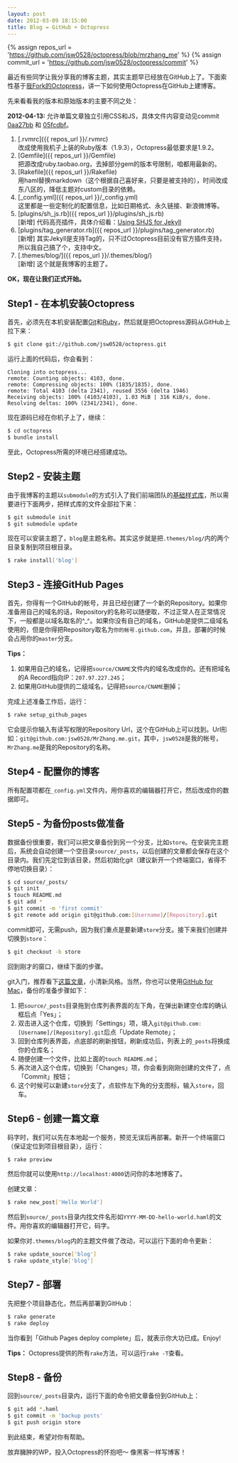 ```yaml
---
layout: post
date: 2012-03-09 18:15:00
title: Blog = GitHub + Octopress
---
```


{% assign repos_url = 'https://github.com/jsw0528/octopress/blob/mrzhang_me' %}
{% assign commit_url = 'https://github.com/jsw0528/octopress/commit' %}

最近有些同学让我分享我的博客主题，其实主题早已经放在GitHub上了。下面索性基于[我Fork的Octopress](https://github.com/jsw0528/octopress/tree/mrzhang_me/)，讲一下如何使用Octopress在GitHub上建博客。

先来看看我的版本和原始版本的主要不同之处：

<div class="flash-notice">
  <div class="info">
    <strong>2012-04-13:</strong>
    允许单篇文章独立引用CSS和JS，具体文件内容变动见commit
    <a href="{{commit_url}}/0aa27bb1ab423dbebd89cf5ffe55f8a5c65d6244#diff-1">0aa27bb</a>
    和
    <a href="{{commit_url}}/05fcdbfced318fa9909011d9eb7a33dd0f8792d1#diff-0">05fcdbf</a>。
  </div>
</div>

1. [.rvmrc]({{ repos_url }}/.rvmrc)<br />改成使用我机子上装的Ruby版本（1.9.3），Octopress最低要求是1.9.2。
2. [Gemfile]({{ repos_url }}/Gemfile)<br />把源改成ruby.taobao.org，去掉部分gem的版本号限制，咱都用最新的。
3. [Rakefile]({{ repos_url }}/Rakefile)<br />用haml替换markdown（这个根据自己喜好来，只要是被支持的），时间改成东八区的，降低主题对custom目录的依赖。
4. [_config.yml]({{ repos_url }}/_config.yml)<br />这里都是一些定制化的配置信息，比如日期格式、永久链接、新浪微博等。
5. [plugins/sh_js.rb]({{ repos_url }}/plugins/sh_js.rb)<br />[新增] 代码高亮插件，具体介绍看：[Using SHJS for Jekyll](/blog/using-shjs-for-jekyll.html)
6. [plugins/tag_generator.rb]({{ repos_url }}/plugins/tag_generator.rb)<br />[新增] 其实Jekyll是支持Tag的，只不过Octopress目前没有官方插件支持，所以我自己搞了个，支持中文。
7. [.themes/blog/]({{ repos_url }}/.themes/blog/)<br />[新增] 这个就是我博客的主题了。

**OK，现在让我们正式开始。**

<!-- more -->

## Step1 - 在本机安装Octopress

首先，必须先在本机安装配置[Git](http://help.github.com/mac-set-up-git)和[Ruby](http://www.ruby-lang.org)，然后就是把Octopress源码从GitHub上拉下来：

```bash
$ git clone git://github.com/jsw0528/octopress.git
```

运行上面的代码后，你会看到：

```
Cloning into octopress...
remote: Counting objects: 4103, done.
remote: Compressing objects: 100% (1835/1835), done.
remote: Total 4103 (delta 2341), reused 3556 (delta 1946)
Receiving objects: 100% (4103/4103), 1.03 MiB | 316 KiB/s, done.
Resolving deltas: 100% (2341/2341), done.
```

现在源码已经在你机子上了，继续：

```bash
$ cd octopress
$ bundle install
```

至此，Octopress所需的环境已经搭建成功。

## Step2 - 安装主题

由于我博客的主题以`submodule`的方式引入了我们前端团队的[基础样式库](https://github.com/eDoctor/eDr_assets_Sass)，所以需要进行下面两步，把样式库的文件全部拉下来：

```bash
$ git submodule init
$ git submodule update
```

现在可以安装主题了，`blog`是主题名称。其实这步就是把`.themes/blog/`内的两个目录复制到项目根目录。

```bash
$ rake install['blog']
```

## Step3 - 连接GitHub Pages

首先，你得有一个GitHub的帐号，并且已经创建了一个新的Repository。如果你准备用自己的域名的话，Repository的名称可以随便取，不过正常人在正常情况下，一般都是以域名取名的^_^。如果你没有自己的域名，GitHub是提供二级域名使用的，但是你得把Repository取名为`你的帐号.github.com`，并且，部署的时候会占用你的`master`分支。

**Tips：**

1. 如果用自己的域名，记得把`source/CNAME`文件内的域名改成你的。还有把域名的A Record指向IP：`207.97.227.245`；
2. 如果用GitHub提供的二级域名，记得把`source/CNAME`删掉；

完成上述准备工作后，运行：

```bash
$ rake setup_github_pages
```

它会提示你输入有读写权限的Repository Url，这个在GitHub上可以找到。Url形如：`git@github.com:jsw0528/MrZhang.me.git`，其中，`jsw0528`是我的帐号，`MrZhang.me`是我的Repository的名称。

## Step4 - 配置你的博客

所有配置项都在`_config.yml`文件内，用你喜欢的编辑器打开它，然后改成你的数据即可。

## Step5 - 为备份posts做准备

数据备份很重要，我们可以把文章备份到另一个分支，比如`store`。在安装完主题后，系统会自动创建一个空目录`source/_posts`，以后创建的文章都会保存在这个目录内。我们先定位到该目录，然后初始化git（建议新开一个终端窗口，省得不停地切换目录）：

```bash
$ cd source/_posts/
$ git init
$ touch README.md
$ git add *
$ git commit -m 'first commit'
$ git remote add origin git@github.com:[Username]/[Repository].git
```

commit即可，无需push，因为我们重点是要新建`store`分支。接下来我们创建并切换到`store`：

```bash
$ git checkout -b store
```

回到刚才的窗口，继续下面的步骤。

git入门，推荐看下[这篇文章](http://rogerdudler.github.com/git-guide/index.zh.html)，小清新风格。当然，你也可以使用[GitHub for Mac](http://mac.github.com)，备份的准备步骤如下：

1. 把`source/_posts`目录拖到仓库列表界面的左下角，在弹出新建空仓库的确认框后点「Yes」；
2. 双击进入这个仓库，切换到「Settings」项，填入`git@github.com:[Username]/[Repository].git`后点「Update Remote」；
3. 回到仓库列表界面，点底部的刷新按钮，刷新成功后，列表上的`_posts`将换成你的仓库名；
4. 随便创建一个文件，比如上面的`touch README.md`；
5. 再次进入这个仓库，切换到「Changes」项，你会看到刚刚创建的文件了，点「Commit」按钮；
6. 这个时候可以新建`store`分支了，点软件左下角的分支图标，输入`store`，回车。

## Step6 - 创建一篇文章

码字时，我们可以先在本地起一个服务，预览无误后再部署。新开一个终端窗口（保证定位到项目根目录），运行：

```bash
$ rake preview
```

然后你就可以使用`http://localhost:4000`访问你的本地博客了。

创建文章：

```bash
$ rake new_post['Hello World']
```

然后到`source/_posts`目录内找文件名形如`YYYY-MM-DD-hello-world.haml`的文件。用你喜欢的编辑器打开它，码字。

如果你对`.themes/blog`内的主题文件做了改动，可以运行下面的命令更新：

```bash
$ rake update_source['blog']
$ rake update_style['blog']
```

## Step7 - 部署

先把整个项目静态化，然后再部署到GitHub：

```bash
$ rake generate
$ rake deploy
```

当你看到「Github Pages deploy complete」后，就表示你大功已成。Enjoy!

**Tips：** Octopress提供的所有`rake`方法，可以运行`rake -T`查看。

## Step8 - 备份

回到`source/_posts`目录内，运行下面的命令把文章备份到GitHub上：

```bash
$ git add *.haml
$ git commit -m 'backup posts'
$ git push origin store
```

到此结束，希望对你有帮助。

放弃臃肿的WP，投入Octopress的怀抱吧～ 像黑客一样写博客！
